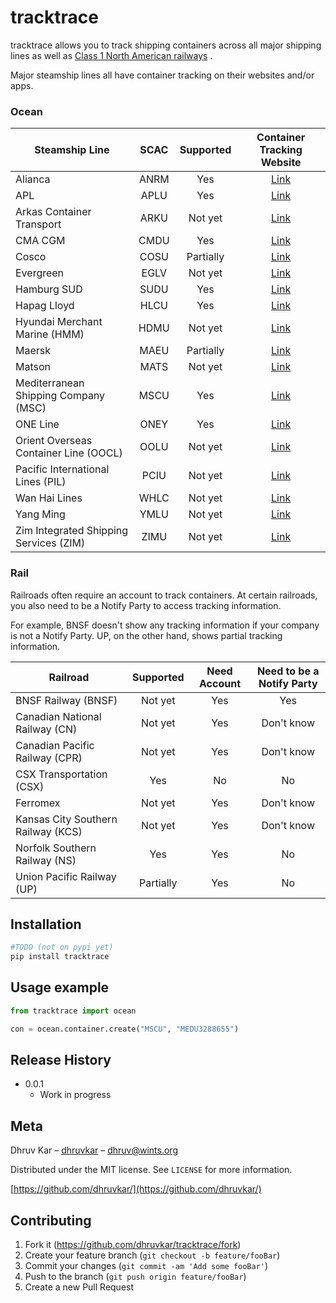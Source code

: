 # tracktrace

tracktrace allows you to track shipping containers across all major shipping lines as well as [Class 1 North American railways](https://en.wikipedia.org/wiki/Railroad_classes#Class_I) .

Major steamship lines all have container tracking on their websites and/or apps.

### Ocean


| Steamship Line   |SCAC | Supported     | Container Tracking Website |
| -------------    | :---------: | :-------------: | :---------------: |
| Alianca          | ANRM |   Yes            | [Link](https://www.alianca.com.br/alianca/en/alianca/ecommerce_alianca/track_trace_alianca/index.html)  |
| APL              | APLU |   Yes            | [Link](https://www.apl.com/ebusiness/tracking)  |
| Arkas Container Transport |ARKU | Not yet     | [Link](https://webtracking.arkasline.com.tr/shipmenttracking)
| CMA CGM          | CMDU |   Yes            | [Link](https://www.cma-cgm.com/ebusiness/tracking)  |
| Cosco            | COSU |   Partially            | [Link](https://elines.coscoshipping.com/ebusiness/cargoTracking)  |
| Evergreen        | EGLV |   Not yet            | [Link](https://www.shipmentlink.com/servlet/TDB1_CargoTracking.do)  |
| Hamburg SUD      | SUDU |   Yes            | [Link](https://www.hamburgsud-line.com/liner/en/liner_services/ecommerce/track_trace/index.html)  |
| Hapag Lloyd      | HLCU |   Yes       | [Link](https://www.hapag-lloyd.com/en/online-business/tracing/tracing-by-container.html)  |
| Hyundai Merchant Marine (HMM) |HDMU | Not yet | [Link](https://www.hmm21.com/cms/business/ebiz/trackTrace/trackTrace/index.jsp)
| Maersk           | MAEU |   Partially            | [Link](https://www.maersk.com/tracking/)  |
| Matson           | MATS   | Not yet       | [Link](https://www.matson.com/shipment-tracking.html)
| Mediterranean Shipping Company (MSC) |MSCU |  Yes     | [Link](https://www.msc.com/track-a-shipment?agencyPath=mwi) |
| ONE Line         | ONEY |   Yes            | [Link](https://ecomm.one-line.com/ecom/CUP_HOM_3301.do)  |
| Orient Overseas Container Line (OOCL) | OOLU | Not yet | [Link](https://www.oocl.com/eng/ourservices/eservices/cargotracking/Pages/cargotracking.aspx)
| Pacific International Lines (PIL) | PCIU | Not yet | [Link](https://www.pilship.com/en--/120.html)|
| Wan Hai Lines | WHLC | Not yet | [Link](https://www.wanhai.com/views/cargoTrack/CargoTrack.xhtml)
| Yang Ming        |YMLU |   Not yet            | [Link](https://www.yangming.com/e-service/Track_Trace/track_trace_cargo_tracking.aspx)    |
| Zim Integrated Shipping Services (ZIM) |ZIMU | Not yet | [Link](https://www.zim.com/tools/track-a-shipment)|


### Rail

Railroads often require an account to track containers. At certain railroads, you also need to be a Notify Party to access tracking information. 

For example, BNSF doesn't show any tracking information if your company is not a Notify Party. UP, on the other hand, shows partial tracking information. 


| Railroad | Supported | Need Account | Need to be a Notify Party |
| ---- | :--: | :-------: | :---------: | 
| BNSF Railway (BNSF) | Not yet | Yes | Yes |
| Canadian National Railway (CN) | Not yet | Yes | Don't know | 
| Canadian Pacific Railway (CPR) | Not yet | Yes | Don't know |
| CSX Transportation (CSX) | Yes | No | No | 
| Ferromex | Not yet | Yes | Don't know | 
| Kansas City Southern Railway (KCS)| Not yet | Yes | Don't know | 
| Norfolk Southern Railway (NS) | Yes | Yes | No |
| Union Pacific Railway (UP) | Partially | Yes | No | 



## Installation


```sh
#TODO (not on pypi yet)
pip install tracktrace 
```

## Usage example


```python
from tracktrace import ocean

con = ocean.container.create("MSCU", "MEDU3288655")

```


## Release History

* 0.0.1
    * Work in progress

## Meta

Dhruv Kar – [dhruvkar](https://twitter.com/dhruvkar) – dhruv@wints.org

Distributed under the MIT license. See ``LICENSE`` for more information.

[https://github.com/dhruvkar/](https://github.com/dhruvkar/)

## Contributing

1. Fork it (<https://github.com/dhruvkar/tracktrace/fork>)
2. Create your feature branch (`git checkout -b feature/fooBar`)
3. Commit your changes (`git commit -am 'Add some fooBar'`)
4. Push to the branch (`git push origin feature/fooBar`)
5. Create a new Pull Request

